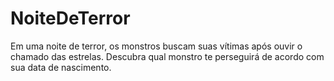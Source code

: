 # NoiteDeTerror
Em uma noite de terror, os monstros buscam suas vítimas após ouvir o chamado das estrelas.  Descubra qual monstro te perseguirá de acordo com sua data de nascimento.
